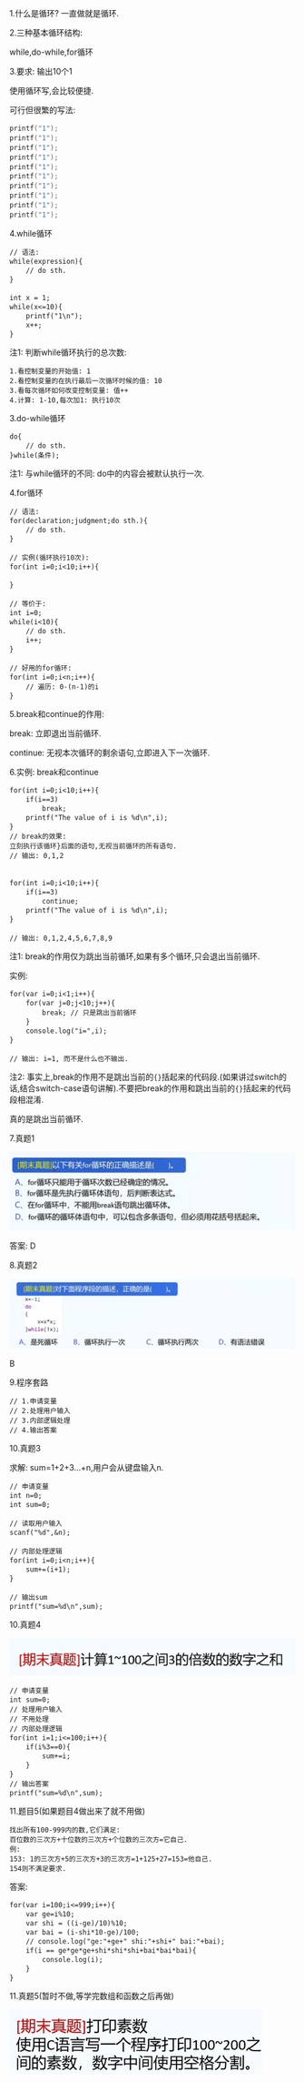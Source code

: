 1.什么是循环? 一直做就是循环.

2.三种基本循环结构:

while,do-while,for循环

3.要求: 输出10个1

使用循环写,会比较便捷.

可行但很繁的写法:

```c
printf("1");
printf("1");
printf("1");
printf("1");
printf("1");
printf("1");
printf("1");
printf("1");
printf("1");
printf("1");
```



4.while循环

```
// 语法:
while(expression){
	// do sth.
}

int x = 1;
while(x<=10){
	printf("1\n");
	x++;
}
```



注1: 判断while循环执行的总次数:

```
1.看控制变量的开始值: 1
2.看控制变量的在执行最后一次循环时候的值: 10
3.看每次循环如何改变控制变量: 值++
4.计算: 1-10,每次加1: 执行10次
```





3.do-while循环

```
do{
	// do sth.
}while(条件);
```

注1: 与while循环的不同: do中的内容会被默认执行一次.

4.for循环

```
// 语法:
for(declaration;judgment;do sth.){
	// do sth.
}

// 实例(循环执行10次):
for(int i=0;i<10;i++){

}

// 等价于:
int i=0;
while(i<10){
	// do sth.
	i++;
}

// 好用的for循环:
for(int i=0;i<n;i++){
	// 遍历: 0-(n-1)的i
}
```

5.break和continue的作用:

break: 立即退出当前循环.

continue: 无视本次循环的剩余语句,立即进入下一次循环.

6.实例: break和continue

```
for(int i=0;i<10;i++){
	if(i==3)
		break;
	printf("The value of i is %d\n",i);
}
// break的效果:
立刻执行该循环}后面的语句,无视当前循环的所有语句.
// 输出: 0,1,2


for(int i=0;i<10;i++){
	if(i==3)
		continue;
	printf("The value of i is %d\n",i);
}

// 输出: 0,1,2,4,5,6,7,8,9
```

注1: break的作用仅为跳出当前循环,如果有多个循环,只会退出当前循环.

实例:

```
for(var i=0;i<1;i++){
	for(var j=0;j<10;j++){
		break; // 只是跳出当前循环
	}
	console.log("i=",i);
}

// 输出: i=1, 而不是什么也不输出.
```



注2: 事实上,break的作用不是跳出当前的`{}`括起来的代码段.(如果讲过switch的话,结合switch-case语句讲解).不要把break的作用和跳出当前的`{}`括起来的代码段相混淆.

真的是跳出当前循环.



7.真题1

![image-20250123075824219](Pics/image-20250123075824219.png)

答案: D

8.真题2

![image-20250123075900808](Pics/image-20250123075900808.png)

B

9.程序套路

```
// 1.申请变量
// 2.处理用户输入
// 3.内部逻辑处理
// 4.输出答案
```



10.真题3

求解: sum=1+2+3...+n,用户会从键盘输入n.

```
// 申请变量
int n=0;
int sum=0;

// 读取用户输入
scanf("%d",&n);

// 内部处理逻辑
for(int i=0;i<n;i++){
	sum+=(i+1);
}

// 输出sum
printf("sum=%d\n",sum);
```

10.真题4

![image-20250123082241272](Pics/image-20250123082241272.png)

```
// 申请变量
int sum=0;
// 处理用户输入
// 不用处理
// 内部处理逻辑
for(int i=1;i<=100;i++){
	if(i%3==0){
		sum+=i;
	}	
}
// 输出答案
printf("sum=%d\n",sum);
```

11.题目5(如果题目4做出来了就不用做)

```
找出所有100-999内的数,它们满足:
百位数的三次方+十位数的三次方+个位数的三次方=它自己.
例:
153: 1的三次方+5的三次方+3的三次方=1+125+27=153=他自己.
154则不满足要求.
```

答案:

```
for(var i=100;i<=999;i++){
    var ge=i%10;
    var shi = ((i-ge)/10)%10;
    var bai = (i-shi*10-ge)/100;
    // console.log("ge:"+ge+" shi:"+shi+" bai:"+bai);
    if(i == ge*ge*ge+shi*shi*shi+bai*bai*bai){
        console.log(i);
    }
}
```



11.真题5(暂时不做,等学完数组和函数之后再做)

![image-20250123082552386](Pics/image-20250123082552386.png)

